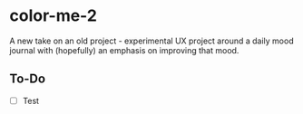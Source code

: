 # color-me-2
A new take on an old project - experimental UX project around a daily mood journal with (hopefully) an emphasis on improving that mood.

## To-Do

- [ ] Test
